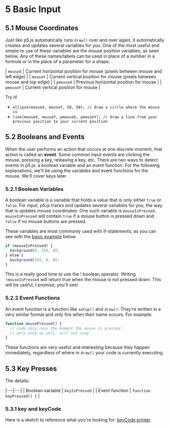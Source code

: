 # 5 Basic Input

## 5.1 Mouse Coordinates

Just like p5.js automatically runs `draw()` over and over again, it automatically creates and updates several variables for you. One of the most useful and simple to use of these variables are the mouse position variables, as seen below. Any of these names/labels can be used in place of a number in a formula or in the place of a parameter for a shape.

| `mouseX`  | Current horizontal position for mouse (pixels between mouse and left edge) |
| `mouseY`  | Current vertical position for mouse (pixels between mouse and top edge) |
| `pmouseX` | Previous horizontal position for mouse |
| `pmouseY` | Current vertical position for mouse |

Try it!
 - `ellipse(mouseX, mouseY, 50, 50); // draw a circle where the mouse is`
 - `line(mouseX, mouseY, pmouseX, pmouseY); // draw a line from your previous position to your current position`

## 5.2 Booleans and Events

When the user performs an action that occurs at one discrete moment, that action is called an **event**. Some common input events are clicking the mouse, pressing a key, releasing a key, etc. There are two ways to detect events in p5.js: a boolean variable and an event function. For the following explanations, we'll be using the variables and event functions for the mouse. We'll cover keys later.

### 5.2.1 Boolean Variables

A boolean variable is a variable that holds a value that is only either `true` or `false`. For input, p5.js tracks and updates several variables for you, the way that is updates mouse coordinates. One such variable is `mouseIsPressed`. `mouseIsPressed` will contain `true` if a mouse button is pressed down and `false` if no mouse buttons are pressed.

These variables are most commonly used with if-statements, as you can see with the [basic example](https://codepen.io/crhallberg/pen/WZeOdP) below.

```Javascript
if (mouseIsPressed) {
  background(0, 255, 0);
} else {
  background(255, 0, 0);
}
```

This is a really good time to use the ! boolean operator. Writing `!mouseIsPressed` will return true when the mouse is not pressed down. This will be useful, I promise, you'll see!

### 5.2.2 Event Functions

An event function is a function like `setup()` and `draw()`. They're written in a very similar format and only fire when their name occurs. For example:

```Javascript
function mousePressed() {
  // code only runs the moment the mouse is pressed
  // only once as well, will not loop
}
```

These functions are very useful and interesting because they happen immediately, regardless of where in `draw()` your code is currently executing.

## 5.3 Key Presses

The details:

|---|---|
| Boolean variable | `keyIsPressed` |
| Event function   | `function keyPressed() {` |

### 5.3.1 key and keyCode

Here is a sketch to reference what you're looking for: [keyCode printer](https://codepen.io/crhallberg/pen/eGOENd).

